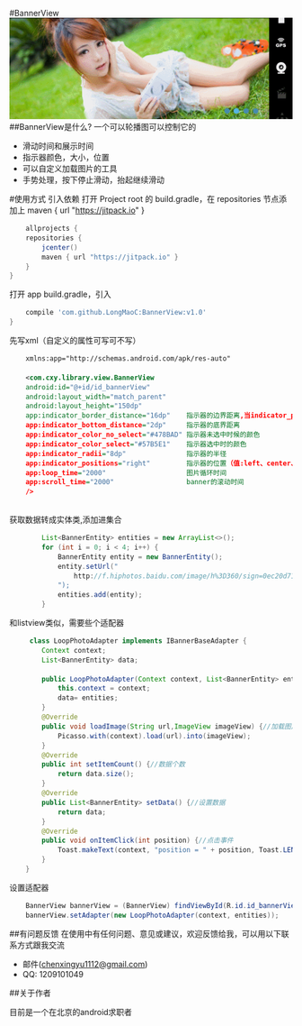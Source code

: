 
#BannerView
 ![image](https://github.com/LongMaoC/BannerView/blob/master/gif/bannerview.gif)
##BannerView是什么?
一个可以轮播图可以控制它的

* 滑动时间和展示时间
* 指示器颜色，大小，位置
* 可以自定义加载图片的工具
* 手势处理，按下停止滑动，抬起继续滑动



#使用方式
引入依赖
打开 Project root 的 build.gradle，在 repositories 节点添加上 maven { url "https://jitpack.io" }
```gradle
    allprojects {
    repositories {
        jcenter()
        maven { url "https://jitpack.io" }
    }
}
```
打开 app  build.gradle，引入
```gradle
    compile 'com.github.LongMaoC:BannerView:v1.0'
}
```

先写xml（自定义的属性可写可不写）
```xml
    xmlns:app="http://schemas.android.com/apk/res-auto"

    <com.cxy.library.view.BannerView
    android:id="@+id/id_bannerView"
    android:layout_width="match_parent"
    android:layout_height="150dp"
    app:indicator_border_distance="16dp"    指示器的边界距离,当indicator_positions的值不为center时使用
    app:indicator_bottom_distance="2dp"     指示器的底界距离
    app:indicator_color_no_select="#478BAD" 指示器未选中时候的颜色
    app:indicator_color_select="#57B5E1"    指示器选中时的颜色
    app:indicator_radii="8dp"               指示器的半径
    app:indicator_positions="right"         指示器的位置（值:left、center、right）
    app:loop_time="2000"                    图片循环时间
    app:scroll_time="2000"                  banner的滚动时间
    />
        
```

获取数据转成实体类,添加进集合
```java
        List<BannerEntity> entities = new ArrayList<>();
        for (int i = 0; i < 4; i++) {
            BannerEntity entity = new BannerEntity();
            entity.setUrl("
                http://f.hiphotos.baidu.com/image/h%3D360/sign=0ec20d71f01fbe09035ec5125b600c30/00e93901213fb80e0ee553d034d12f2eb9389484.jpg
            ");
            entities.add(entity);
        }
```
和listview类似，需要些个适配器
```java
     class LoopPhotoAdapter implements IBannerBaseAdapter {
        Context context;
        List<BannerEntity> data;

        public LoopPhotoAdapter(Context context, List<BannerEntity> entities) {//构造方法
            this.context = context;
            data= entities;
        }
        @Override
        public void loadImage(String url,ImageView imageView) {//加载图片
            Picasso.with(context).load(url).into(imageView);
        }
        @Override
        public int setItemCount() {//数据个数
            return data.size();
        }
        @Override
        public List<BannerEntity> setData() {//设置数据
            return data;
        }
        @Override
        public void onItemClick(int position) {//点击事件
            Toast.makeText(context, "position = " + position, Toast.LENGTH_SHORT).show();
        }
    }
```

设置适配器
```java
    BannerView bannerView = (BannerView) findViewById(R.id.id_bannerView);
    bannerView.setAdapter(new LoopPhotoAdapter(context, entities));
```

##有问题反馈
在使用中有任何问题、意见或建议，欢迎反馈给我，可以用以下联系方式跟我交流

* 邮件(chenxingyu1112@gmail.com)
* QQ: 1209101049





##关于作者

目前是一个在北京的android求职者 
